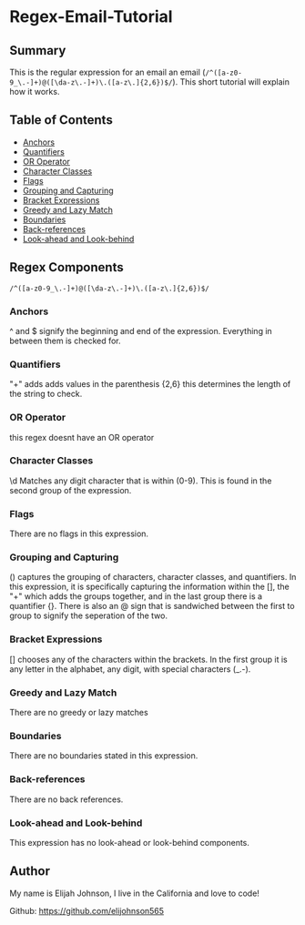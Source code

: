 # Regex-Email-Tutorial

## Summary
This is the regular expression for an email an email (`/^([a-z0-9_\.-]+)@([\da-z\.-]+)\.([a-z\.]{2,6})$/`). This short tutorial will explain how it works. 

## Table of Contents

- [Anchors](#anchors)
- [Quantifiers](#quantifiers)
- [OR Operator](#or-operator)
- [Character Classes](#character-classes)
- [Flags](#flags)
- [Grouping and Capturing](#grouping-and-capturing)
- [Bracket Expressions](#bracket-expressions)
- [Greedy and Lazy Match](#greedy-and-lazy-match)
- [Boundaries](#boundaries)
- [Back-references](#back-references)
- [Look-ahead and Look-behind](#look-ahead-and-look-behind)

## Regex Components
`/^([a-z0-9_\.-]+)@([\da-z\.-]+)\.([a-z\.]{2,6})$/`

### Anchors
^ and $ signify the beginning and end of the expression. Everything in between them is checked for.

### Quantifiers
"+" adds adds values in the parenthesis 
{2,6} this determines the length of the string to check.

### OR Operator
this regex doesnt have an OR operator

### Character Classes
\d Matches any digit character that is within (0-9). This is found in the second group of the expression.

### Flags
There are no flags in this expression.

### Grouping and Capturing
() captures the grouping of characters, character classes, and quantifiers. In this expression, it is specifically capturing the information within the [], the "+" which adds the groups together, and in the last group there is a quantifier {}. There is also an @ sign that is sandwiched between the first to group to signify the seperation of the two.

### Bracket Expressions
[] chooses any of the characters within the brackets. In the first group it is any letter in the alphabet, any digit, with special characters (_\.-).

### Greedy and Lazy Match
There are no greedy or lazy matches

### Boundaries
There are no boundaries stated in this expression.

### Back-references
There are no back references.

### Look-ahead and Look-behind
This expression has no look-ahead or look-behind components.

## Author
My name is Elijah Johnson, I live in the California and love to code!

Github: https://github.com/elijohnson565
